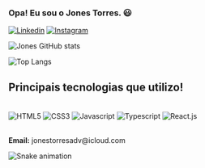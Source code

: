 ### Opa! Eu sou o Jones Torres. 😃

[![Linkedin](https://img.shields.io/badge/LinkedIn-0077B5?style=for-the-badge&logo=linkedin&logoColor=white)](https://www.linkedin.com/in/jonestorres/)
[![Instagram](https://img.shields.io/badge/Instagram-E4405F?style=for-the-badge&logo=instagram&logoColor=white)](https://www.instagram.com/jonestorres/)

![Jones GitHub stats](https://github-readme-stats.vercel.app/api?username=jonesGladtorres&show_icons=true&theme=dracula)

![Top Langs](https://github-readme-stats.vercel.app/api/top-langs/?username=jonesGladtorres&layout=compact)

## Principais tecnologias que utilizo!

<div style="display: inline_block"><br/>
  <img align="center" src="https://img.shields.io/badge/HTML5-E34F26?style=for-the-badge&logo=html5&logoColor=white" alt="HTML5"/>
  <img align="center" src="https://img.shields.io/badge/CSS3-1572B6?style=for-the-badge&logo=css3&logoColor=white" alt="CSS3"/>
  <img align="center" src="https://img.shields.io/badge/JavaScript-F7DF1E?style=for-the-badge&logo=javascript&logoColor=black" alt="Javascript"/>
  <img align="center" src="https://img.shields.io/badge/TypeScript-007ACC?style=for-the-badge&logo=typescript&logoColor=white" alt="Typescript"/>
  <img align="center" src="https://img.shields.io/badge/React-20232A?style=for-the-badge&logo=react&logoColor=61DAFB" alt="React.js"/>
</div><br/>

<p><b>Email:</b> jonestorresadv@icloud.com</p>

![Snake animation](https://github.com/jonesGladtorres/jonesGladtorres/blob/output/github-contribution-grid-snake.svg)
